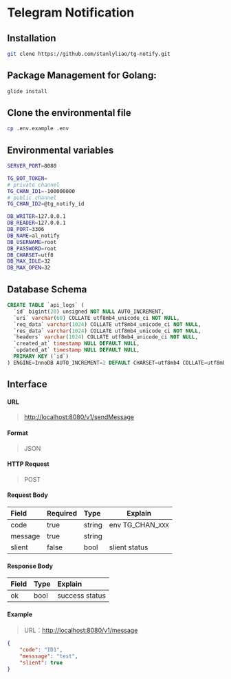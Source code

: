 # Telegram Notification

## Installation
```bash
git clone https://github.com/stanlyliao/tg-notify.git
```

## Package Management for Golang: 
```bash
glide install
```

## Clone the environmental file
```bash
cp .env.example .env
```

## Environmental variables
```bash
SERVER_PORT=8080

TG_BOT_TOKEN=
# private channel
TG_CHAN_ID1=-100000000
# public channel
TG_CHAN_ID2=@tg_notify_id

DB_WRITER=127.0.0.1
DB_READER=127.0.0.1
DB_PORT=3306
DB_NAME=al_notify
DB_USERNAME=root
DB_PASSWORD=root
DB_CHARSET=utf8
DB_MAX_IDLE=32
DB_MAX_OPEN=32
```

## Database Schema
```sql
CREATE TABLE `api_logs` (
  `id` bigint(20) unsigned NOT NULL AUTO_INCREMENT,
  `uri` varchar(60) COLLATE utf8mb4_unicode_ci NOT NULL,
  `req_data` varchar(1024) COLLATE utf8mb4_unicode_ci NOT NULL,
  `res_data` varchar(1024) COLLATE utf8mb4_unicode_ci NOT NULL,
  `headers` varchar(1024) COLLATE utf8mb4_unicode_ci NOT NULL,
  `created_at` timestamp NULL DEFAULT NULL,
  `updated_at` timestamp NULL DEFAULT NULL,
  PRIMARY KEY (`id`)
) ENGINE=InnoDB AUTO_INCREMENT=2 DEFAULT CHARSET=utf8mb4 COLLATE=utf8mb4_unicode_ci;
```

## Interface
#### URL
> [http://localhost:8080/v1/sendMessage](http://localhost:8080/v1/sendMessage)

#### Format
> JSON

#### HTTP Request
> POST

#### Request Body
|Field|Required|Type|Explain|
|:----- |:-------|:-----|----- |
|code |true |string|env TG_CHAN_`XXX` |
|message |true |string ||
|slient |false |bool |slient status|

#### Response Body

|Field|Type|Explain |
|:----- |:------|:----------------------------- |
|ok | bool |success status |

#### Example

> URL：[http://localhost:8080/v1/message](http://localhost:8080/v1/message)

```json
{
    "code": "ID1",
    "messsage": "test",
    "slient": true
}
```